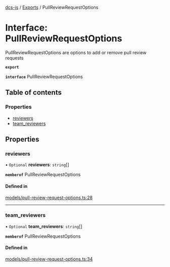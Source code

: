 [dcs-js](../README.md) / [Exports](../modules.md) / PullReviewRequestOptions

# Interface: PullReviewRequestOptions

PullReviewRequestOptions are options to add or remove pull review requests

**`export`**

**`interface`** PullReviewRequestOptions

## Table of contents

### Properties

- [reviewers](PullReviewRequestOptions.md#reviewers)
- [team\_reviewers](PullReviewRequestOptions.md#team_reviewers)

## Properties

### <a id="reviewers" name="reviewers"></a> reviewers

• `Optional` **reviewers**: `string`[]

**`memberof`** PullReviewRequestOptions

#### Defined in

[models/pull-review-request-options.ts:28](https://github.com/unfoldingWord/dcs-js/blob/42a7ab5/models/pull-review-request-options.ts#L28)

___

### <a id="team_reviewers" name="team_reviewers"></a> team\_reviewers

• `Optional` **team\_reviewers**: `string`[]

**`memberof`** PullReviewRequestOptions

#### Defined in

[models/pull-review-request-options.ts:34](https://github.com/unfoldingWord/dcs-js/blob/42a7ab5/models/pull-review-request-options.ts#L34)
